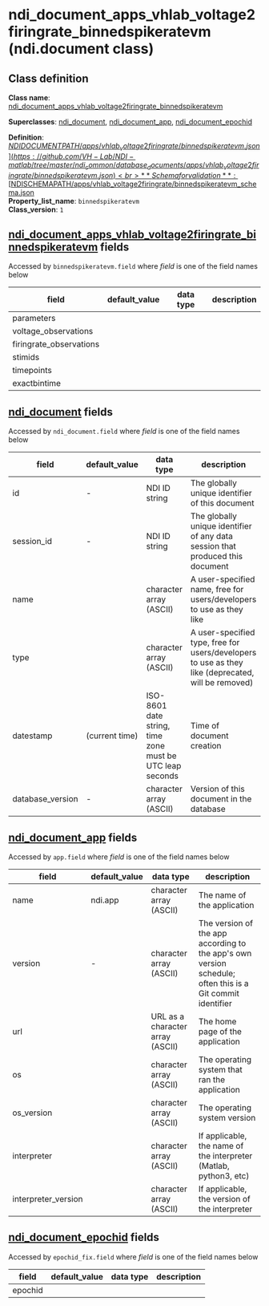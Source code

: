 # ndi_document_apps_vhlab_voltage2firingrate_binnedspikeratevm (ndi.document class)

## Class definition

**Class name**: [ndi_document_apps_vhlab_voltage2firingrate_binnedspikeratevm](ndi_document_apps_vhlab_voltage2firingrate_binnedspikeratevm.md)

**Superclasses**: [ndi_document](../../ndi_document.md), [ndi_document_app](../../ndi_document_app.md), [ndi_document_epochid](../../ndi_document_epochid.md)

**Definition**: [$NDIDOCUMENTPATH/apps/vhlab_voltage2firingrate/binnedspikeratevm.json](https://github.com/VH-Lab/NDI-matlab/tree/master/ndi_common/database_documents/apps/vhlab_voltage2firingrate/binnedspikeratevm.json)<br>
**Schema for validation**: [$NDISCHEMAPATH/apps/vhlab_voltage2firingrate/binnedspikeratevm_schema.json](https://github.com/VH-Lab/NDI-matlab/tree/master/ndi_common/schema_documents/apps/vhlab_voltage2firingrate/binnedspikeratevm_schema.json)<br>
**Property_list_name**: `binnedspikeratevm`<br>
**Class_version**: `1`<br>


## [ndi_document_apps_vhlab_voltage2firingrate_binnedspikeratevm](ndi_document_apps_vhlab_voltage2firingrate_binnedspikeratevm.md) fields

Accessed by `binnedspikeratevm.field` where *field* is one of the field names below

| field | default_value | data type | description |
| --- | --- | --- | --- |
| parameters |  |  |  |
| voltage_observations |  |  |  |
| firingrate_observations |  |  |  |
| stimids |  |  |  |
| timepoints |  |  |  |
| exactbintime |  |  |  |


## [ndi_document](../../ndi_document.md) fields

Accessed by `ndi_document.field` where *field* is one of the field names below

| field | default_value | data type | description |
| --- | --- | --- | --- |
| id | - | NDI ID string | The globally unique identifier of this document |
| session_id | - | NDI ID string | The globally unique identifier of any data session that produced this document |
| name |  | character array (ASCII) | A user-specified name, free for users/developers to use as they like |
| type |  | character array (ASCII) | A user-specified type, free for users/developers to use as they like (deprecated, will be removed) |
| datestamp | (current time) | ISO-8601 date string, time zone must be UTC leap seconds | Time of document creation |
| database_version | - | character array (ASCII) | Version of this document in the database |


## [ndi_document_app](../../ndi_document_app.md) fields

Accessed by `app.field` where *field* is one of the field names below

| field | default_value | data type | description |
| --- | --- | --- | --- |
| name | ndi.app | character array (ASCII) | The name of the application |
| version | - | character array (ASCII) | The version of the app according to the app's own version schedule; often this is a Git commit identifier |
| url |  | URL as a character array (ASCII) | The home page of the application |
| os |  | character array (ASCII) | The operating system that ran the application |
| os_version |  | character array (ASCII) | The operating system version |
| interpreter |  | character array (ASCII) | If applicable, the name of the interpreter (Matlab, python3, etc) |
| interpreter_version |  | character array (ASCII) | If applicable, the version of the interpreter |


## [ndi_document_epochid](../../ndi_document_epochid.md) fields

Accessed by `epochid_fix.field` where *field* is one of the field names below

| field | default_value | data type | description |
| --- | --- | --- | --- |
| epochid |  |  |  |


